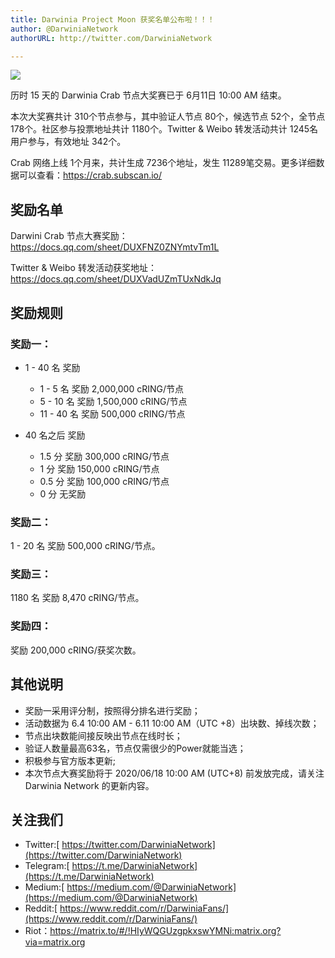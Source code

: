 ```yaml
---
title: Darwinia Project Moon 获奖名单公布啦！！！
author: @DarwiniaNetwork
authorURL: http://twitter.com/DarwiniaNetwork

---
```


![](/Users/tony/Downloads/github/docs/content/blog/assets/2020-06-01-darwinia-project-moon.png)

历时 15 天的 Darwinia Crab 节点大奖赛已于 6月11日 10:00 AM 结束。

<!--truncate-->

本次大奖赛共计 310个节点参与，其中验证人节点 80个，候选节点 52个，全节点 178个。社区参与投票地址共计 1180个。Twitter & Weibo 转发活动共计 1245名 用户参与，有效地址 342个。

Crab 网络上线 1个月来，共计生成 7236个地址，发生 11289笔交易。更多详细数据可以查看：https://crab.subscan.io/

## 奖励名单

Darwini Crab 节点大赛奖励：  
https://docs.qq.com/sheet/DUXFNZ0ZNYmtvTm1L

Twitter & Weibo 转发活动获奖地址：  
https://docs.qq.com/sheet/DUXVadUZmTUxNdkJq

## 奖励规则


### 奖励一：

- 1 - 40 名 奖励
  - 1 - 5 名 奖励 2,000,000 cRING/节点
  - 5 - 10 名 奖励 1,500,000 cRING/节点
  - 11 - 40 名 奖励 500,000 cRING/节点

- 40 名之后 奖励
  - 1.5 分 奖励 300,000 cRING/节点
  - 1 分 奖励 150,000 cRING/节点
  - 0.5 分 奖励 100,000 cRING/节点
  - 0 分 无奖励

### 奖励二：

1 - 20 名 奖励 500,000 cRING/节点。

### 奖励三：

1180 名 奖励 8,470 cRING/节点。

### 奖励四：

奖励 200,000 cRING/获奖次数。


## 其他说明
- 奖励一采用评分制，按照得分排名进行奖励；
- 活动数据为 6.4 10:00 AM - 6.11 10:00 AM（UTC +8）出块数、掉线次数；
- 节点出块数能间接反映出节点在线时长；
- 验证人数量最高63名，节点仅需很少的Power就能当选；
- 积极参与官方版本更新;
- 本次节点大赛奖励将于 2020/06/18 10:00 AM (UTC+8) 前发放完成，请关注 Darwinia Network 的更新内容。

## 关注我们

- Twitter:[ https://twitter.com/DarwiniaNetwork](https://twitter.com/DarwiniaNetwork)
- Telegram:[ https://t.me/DarwiniaNetwork](https://t.me/DarwiniaNetwork)
- Medium:[ https://medium.com/@DarwiniaNetwork](https://medium.com/@DarwiniaNetwork)
- Reddit:[ https://www.reddit.com/r/DarwiniaFans/](https://www.reddit.com/r/DarwiniaFans/)
- Riot：https://matrix.to/#/!HIyWQGUzgpkxswYMNi:matrix.org?via=matrix.org